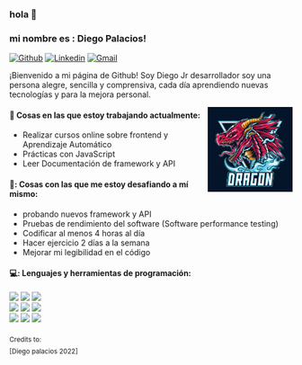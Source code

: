 ### hola 👋 
### mi nombre es : Diego Palacios!

[![Github](https://img.shields.io/badge/-Github-000?style=flat&logo=Github&logoColor=white)](https://github.com/Thedragon-15)
[![Linkedin](https://img.shields.io/badge/-LinkedIn-blue?style=flat&logo=Linkedin&logoColor=white)](https://www.linkedin.com/in/diego-palacios-a58a6a225/)
[![Gmail](https://img.shields.io/badge/-Gmail-c14438?style=flat&logo=Gmail&logoColor=white)](mailto:rafael.r191211@gmail.com)

¡Bienvenido a mi página de Github! Soy Diego Jr desarrollador soy una persona alegre, sencilla y comprensiva, cada día aprendiendo nuevas tecnologías y para la mejora personal. 

<img align="right" alt="img" src="https://github.com/Thedragon-15/Thedragon-15/blob/8e79f0b6c85d3ac75cfd79266064174f51bab78f/LogoTipo.jpg" width="30%" height="auto" />


#### 🌱 Cosas en las que estoy trabajando actualmente: 
- Realizar cursos online sobre frontend y Aprendizaje Automático 
- Prácticas con JavaScript
- Leer Documentación de framework y API 

#### 🐉: Cosas con las que me estoy desafiando a mí mismo:
-  probando nuevos framework y API 
- Pruebas de rendimiento del software (Software performance testing)
- Codificar al menos 4 horas al día
- Hacer ejercicio 2 días a la semana
- Mejorar mi legibilidad en el código 

#### 💻: Lenguajes y herramientas de programación: 
<p>
<code><img width="10%" src="https://www.vectorlogo.zone/logos/git-scm/git-scm-ar21.svg"></code>
<code><img width="10%" src=https://www.vectorlogo.zone/logos/nodejs/nodejs-ar21.svg></code>
<code><img width="10%" src="https://www.vectorlogo.zone/logos/javascript/javascript-ar21.svg"></code>
<br />
<code><img width="10%" src="https://www.vectorlogo.zone/logos/w3_css/w3_css-ar21.svg"></code>
<code><img width="10%" src="https://www.vectorlogo.zone/logos/w3_html5/w3_html5-ar21.svg"></code>
<code><img width="10%" src="https://www.vectorlogo.zone/logos/mongodb/mongodb-ar21.svg"></code>
<br />
<code><img width="10%" src="https://www.vectorlogo.zone/logos/wordpress/wordpress-ar21.svg"></code>
<code><img width="10%" src="https://www.vectorlogo.zone/logos/mysql/mysql-ar21.svg"></code>
<code><img width="10%" src="https://www.vectorlogo.zone/logos/git-scm/git-scm-ar21.svg"></code>
	
</p>

<sub>Credits to: <br/>[Diego palacios 2022] 
